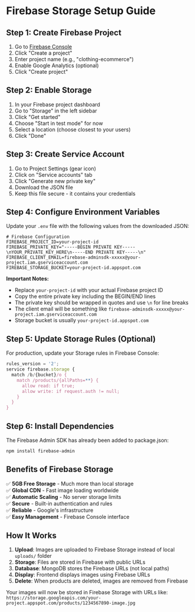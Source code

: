 # Firebase Storage Setup Guide

## Step 1: Create Firebase Project

1. Go to [Firebase Console](https://console.firebase.google.com/)
2. Click "Create a project"
3. Enter project name (e.g., "clothing-ecommerce")
4. Enable Google Analytics (optional)
5. Click "Create project"

## Step 2: Enable Storage

1. In your Firebase project dashboard
2. Go to "Storage" in the left sidebar
3. Click "Get started"
4. Choose "Start in test mode" for now
5. Select a location (choose closest to your users)
6. Click "Done"

## Step 3: Create Service Account

1. Go to Project Settings (gear icon)
2. Click on "Service accounts" tab
3. Click "Generate new private key"
4. Download the JSON file
5. Keep this file secure - it contains your credentials

## Step 4: Configure Environment Variables

Update your `.env` file with the following values from the downloaded JSON:

```env
# Firebase Configuration
FIREBASE_PROJECT_ID=your-project-id
FIREBASE_PRIVATE_KEY="-----BEGIN PRIVATE KEY-----\nYOUR_PRIVATE_KEY_HERE\n-----END PRIVATE KEY-----\n"
FIREBASE_CLIENT_EMAIL=firebase-adminsdk-xxxxx@your-project.iam.gserviceaccount.com
FIREBASE_STORAGE_BUCKET=your-project-id.appspot.com
```

**Important Notes:**
- Replace `your-project-id` with your actual Firebase project ID
- Copy the entire private key including the BEGIN/END lines
- The private key should be wrapped in quotes and use `\n` for line breaks
- The client email will be something like `firebase-adminsdk-xxxxx@your-project.iam.gserviceaccount.com`
- Storage bucket is usually `your-project-id.appspot.com`

## Step 5: Update Storage Rules (Optional)

For production, update your Storage rules in Firebase Console:

```javascript
rules_version = '2';
service firebase.storage {
  match /b/{bucket}/o {
    match /products/{allPaths=**} {
      allow read: if true;
      allow write: if request.auth != null;
    }
  }
}
```

## Step 6: Install Dependencies

The Firebase Admin SDK has already been added to package.json:

```bash
npm install firebase-admin
```

## Benefits of Firebase Storage

✅ **5GB Free Storage** - Much more than local storage  
✅ **Global CDN** - Fast image loading worldwide  
✅ **Automatic Scaling** - No server storage limits  
✅ **Secure** - Built-in authentication and rules  
✅ **Reliable** - Google's infrastructure  
✅ **Easy Management** - Firebase Console interface  

## How It Works

1. **Upload**: Images are uploaded to Firebase Storage instead of local `uploads/` folder
2. **Storage**: Files are stored in Firebase with public URLs
3. **Database**: MongoDB stores the Firebase URLs (not local paths)
4. **Display**: Frontend displays images using Firebase URLs
5. **Delete**: When products are deleted, images are removed from Firebase

Your images will now be stored in Firebase Storage with URLs like:
`https://storage.googleapis.com/your-project.appspot.com/products/1234567890-image.jpg`
